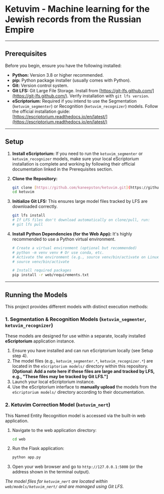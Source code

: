 # Ketuvim - Machine learning for the Jewish records from the Russian Empire

---

## Prerequisites

Before you begin, ensure you have the following installed:

* **Python:** Version 3.8 or higher recommended.
* **pip:** Python package installer (usually comes with Python).
* **Git:** Version control system.
* **Git LFS:** Git Large File Storage. Install from [https://git-lfs.github.com/](https://git-lfs.github.com/). Verify installation with `git lfs version`.
* **eScriptorium:** Required if you intend to use the Segmentation (`ketuvim_segmenter`) or Recognition (`ketuvim_recognizer`) models. Follow the official installation guide: [https://escriptorium.readthedocs.io/en/latest/](https://escriptorium.readthedocs.io/en/latest/)

---

## Setup

1.  **Install eScriptorium:**
    If you need to run the `ketuvim_segmenter` or `ketuvim_recognizer` models, make sure your local eScriptorium installation is complete and working by following their official documentation linked in the Prerequisites section.


2.  **Clone the Repository:**
    ```bash
    git clone [https://github.com/kaneepston/ketuvim.git](https://github.com/kaneepston/ketuvim.git)
    cd ketuvim
    ```

3.  **Initialize Git LFS:**
    This ensures large model files tracked by LFS are downloaded correctly.
    ```bash
    git lfs install
    # If LFS files don't download automatically on clone/pull, run:
    # git lfs pull
    ```

4.  **Install Python Dependencies (for the Web App):**
    It's highly recommended to use a Python virtual environment.
    ```bash
    # Create a virtual environment (optional but recommended)
    # python -m venv venv # Or use conda, etc.
    # Activate the environment (e.g., source venv/bin/activate on Linux/macOS)
    # source venv/bin/activate

    # Install required packages
    pip install -r web/requirements.txt
    ```


---

## Running the Models

This project provides different models with distinct execution methods:

### 1. Segmentation & Recognition Models (`ketuvim_segmenter`, `ketuvim_recognizer`)

These models are designed for use within a separate, locally installed **eScriptorium** application instance.

1.  Ensure you have installed and can run eScriptorium locally (see Setup step 4).
2.  The model files (e.g., `ketuvim_segmenter.*`, `ketuvim_recognizer.*`) are located in the `eScriptorium models/` directory within this repository. **[Optional: Add a note here if these files are large and tracked by LFS, e.g., "These files may be tracked by Git LFS."]**
3.  Launch your local eScriptorium instance.
4.  Use the eScriptorium interface to **manually upload** the models from the `eScriptorium models/` directory according to their documentation.

### 2. Ketuvim Correction Model (`ketuvim_nert`)

This Named Entity Recognition model is accessed via the built-in web application.

1.  Navigate to the web application directory:
    ```bash
    cd web
    ```
2.  Run the Flask application:
    ```bash
    python app.py
    ```
3.  Open your web browser and go to `http://127.0.0.1:5000` (or the address shown in the terminal output).

*The model files for `ketuvim_nert` are located within `web/models/ketuvim_nert/` and are managed using Git LFS.*